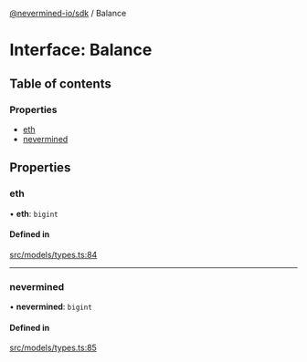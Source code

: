 [@nevermined-io/sdk](../code-reference.md) / Balance

# Interface: Balance

## Table of contents

### Properties

- [eth](Balance.md#eth)
- [nevermined](Balance.md#nevermined)

## Properties

### eth

• **eth**: `bigint`

#### Defined in

[src/models/types.ts:84](https://github.com/nevermined-io/sdk-js/blob/bb26f8ab/src/models/types.ts#L84)

---

### nevermined

• **nevermined**: `bigint`

#### Defined in

[src/models/types.ts:85](https://github.com/nevermined-io/sdk-js/blob/bb26f8ab/src/models/types.ts#L85)
